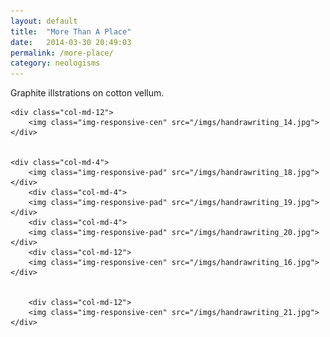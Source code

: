 ```yaml
---
layout: default
title:  "More Than A Place"
date:   2014-03-30 20:49:03
permalink: /more-place/
category: neologisms
---
```

<div class="row">
	<div class="row">
            <div class="col-md-9">
                <p class="lead">Graphite illstrations on cotton vellum.</p>
            </div>
        </div>
    

	<div class="col-md-12">
		<img class="img-responsive-cen" src="/imgs/handrawriting_14.jpg"></div>	
		
	
	<div class="col-md-4">
		<img class="img-responsive-pad" src="/imgs/handrawriting_18.jpg"></div>	
		<div class="col-md-4">
		<img class="img-responsive-pad" src="/imgs/handrawriting_19.jpg"></div>
		<div class="col-md-4">
		<img class="img-responsive-pad" src="/imgs/handrawriting_20.jpg"></div>
		<div class="col-md-12">
		<img class="img-responsive-cen" src="/imgs/handrawriting_16.jpg"></div>	
		
		
		<div class="col-md-12">
		<img class="img-responsive-cen" src="/imgs/handrawriting_21.jpg"></div>


</div>
